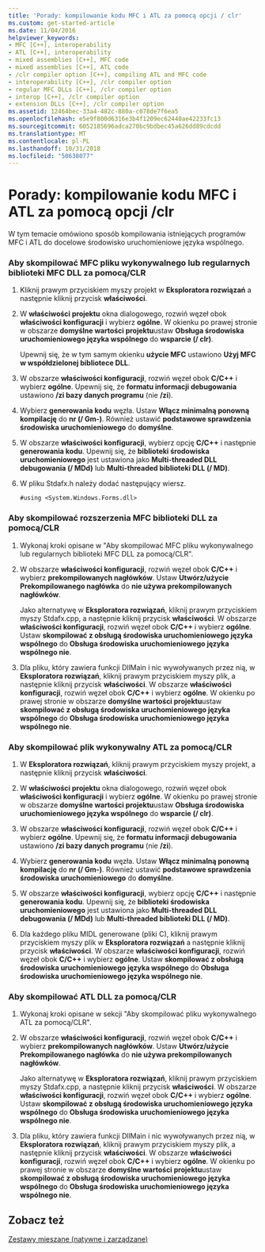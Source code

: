 ```yaml
---
title: 'Porady: kompilowanie kodu MFC i ATL za pomocą opcji / clr'
ms.custom: get-started-article
ms.date: 11/04/2016
helpviewer_keywords:
- MFC [C++], interoperability
- ATL [C++], interoperability
- mixed assemblies [C++], MFC code
- mixed assemblies [C++], ATL code
- /clr compiler option [C++], compiling ATL and MFC code
- interoperability [C++], /clr compiler option
- regular MFC DLLs [C++], /clr compiler option
- interop [C++], /clr compiler option
- extension DLLs [C++], /clr compiler option
ms.assetid: 12464bec-33a4-482c-880a-c078de7f6ea5
ms.openlocfilehash: e5e9f800d6316e3b4f1209ec62440ae42233fc13
ms.sourcegitcommit: 6052185696adca270bc9bdbec45a626dd89cdcdd
ms.translationtype: MT
ms.contentlocale: pl-PL
ms.lasthandoff: 10/31/2018
ms.locfileid: "50638077"
---
```

# <a name="how-to-compile-mfc-and-atl-code-by-using-clr"></a>Porady: kompilowanie kodu MFC i ATL za pomocą opcji /clr

W tym temacie omówiono sposób kompilowania istniejących programów MFC i ATL do docelowe środowisko uruchomieniowe języka wspólnego.

### <a name="to-compile-an-mfc-executable-or-regular-mfc-dll-by-using-clr"></a>Aby skompilować MFC pliku wykonywalnego lub regularnych biblioteki MFC DLL za pomocą/CLR

1. Kliknij prawym przyciskiem myszy projekt w **Eksploratora rozwiązań** a następnie kliknij przycisk **właściwości**.

1. W **właściwości projektu** okna dialogowego, rozwiń węzeł obok **właściwości konfiguracji** i wybierz **ogólne**. W okienku po prawej stronie w obszarze **domyślne wartości projektu**ustaw **Obsługa środowiska uruchomieniowego języka wspólnego** do **wsparcie (/ clr)**.

   Upewnij się, że w tym samym okienku **użycie MFC** ustawiono **Użyj MFC w współdzielonej bibliotece DLL**.

1. W obszarze **właściwości konfiguracji**, rozwiń węzeł obok **C/C++** i wybierz **ogólne**. Upewnij się, że **formatu informacji debugowania** ustawiono **/zi bazy danych programu** (nie **/zi**).

1. Wybierz **generowania kodu** węzła. Ustaw **Włącz minimalną ponowną kompilację** do **nr (/ Gm-)**. Również ustawić **podstawowe sprawdzenia środowiska uruchomieniowego** do **domyślne**.

1. W obszarze **właściwości konfiguracji**, wybierz opcję **C/C++** i następnie **generowania kodu**. Upewnij się, że **biblioteki środowiska uruchomieniowego** jest ustawiona jako **Multi-threaded DLL debugowania (/ MDd)** lub **Multi-threaded biblioteki DLL (/ MD)**.

1. W pliku Stdafx.h należy dodać następujący wiersz.

    ```
    #using <System.Windows.Forms.dll>
    ```

### <a name="to-compile-an-mfc-extension-dll-by-using-clr"></a>Aby skompilować rozszerzenia MFC biblioteki DLL za pomocą/CLR

1. Wykonaj kroki opisane w "Aby skompilować MFC pliku wykonywalnego lub regularnych biblioteki MFC DLL za pomocą/CLR".

1. W obszarze **właściwości konfiguracji**, rozwiń węzeł obok **C/C++** i wybierz **prekompilowanych nagłówków**. Ustaw **Utwórz/użycie Prekompilowanego nagłówka** do **nie używa prekompilowanych nagłówków**.

   Jako alternatywę w **Eksploratora rozwiązań**, kliknij prawym przyciskiem myszy Stdafx.cpp, a następnie kliknij przycisk **właściwości**. W obszarze **właściwości konfiguracji**, rozwiń węzeł obok **C/C++** i wybierz **ogólne**. Ustaw **skompilować z obsługą środowiska uruchomieniowego języka wspólnego** do **Obsługa środowiska uruchomieniowego języka wspólnego nie**.

1. Dla pliku, który zawiera funkcji DllMain i nic wywoływanych przez nią, w **Eksploratora rozwiązań**, kliknij prawym przyciskiem myszy plik, a następnie kliknij przycisk **właściwości**. W obszarze **właściwości konfiguracji**, rozwiń węzeł obok **C/C++** i wybierz **ogólne**. W okienku po prawej stronie w obszarze **domyślne wartości projektu**ustaw **skompilować z obsługą środowiska uruchomieniowego języka wspólnego** do **Obsługa środowiska uruchomieniowego języka wspólnego nie**.

### <a name="to-compile-an-atl-executable-by-using-clr"></a>Aby skompilować plik wykonywalny ATL za pomocą/CLR

1. W **Eksploratora rozwiązań**, kliknij prawym przyciskiem myszy projekt, a następnie kliknij przycisk **właściwości**.

1. W **właściwości projektu** okna dialogowego, rozwiń węzeł obok **właściwości konfiguracji** i wybierz **ogólne**. W okienku po prawej stronie w obszarze **domyślne wartości projektu**ustaw **Obsługa środowiska uruchomieniowego języka wspólnego** do **wsparcie (/ clr)**.

1. W obszarze **właściwości konfiguracji**, rozwiń węzeł obok **C/C++** i wybierz **ogólne**. Upewnij się, że **formatu informacji debugowania** ustawiono **/zi bazy danych programu** (nie **/zi**).

1. Wybierz **generowania kodu** węzła. Ustaw **Włącz minimalną ponowną kompilację** do **nr (/ Gm-)**. Również ustawić **podstawowe sprawdzenia środowiska uruchomieniowego** do **domyślne**.

1. W obszarze **właściwości konfiguracji**, wybierz opcję **C/C++** i następnie **generowania kodu**. Upewnij się, że **biblioteki środowiska uruchomieniowego** jest ustawiona jako **Multi-threaded DLL debugowania (/ MDd)** lub **Multi-threaded biblioteki DLL (/ MD)**.

1. Dla każdego pliku MIDL generowane (pliki C), kliknij prawym przyciskiem myszy plik w **Eksploratora rozwiązań** a następnie kliknij przycisk **właściwości**. W obszarze **właściwości konfiguracji**, rozwiń węzeł obok **C/C++** i wybierz **ogólne**. Ustaw **skompilować z obsługą środowiska uruchomieniowego języka wspólnego** do **Obsługa środowiska uruchomieniowego języka wspólnego nie**.

### <a name="to-compile-an-atl-dll-by-using-clr"></a>Aby skompilować ATL DLL za pomocą/CLR

1. Wykonaj kroki opisane w sekcji "Aby skompilować pliku wykonywalnego ATL za pomocą/CLR".

1. W obszarze **właściwości konfiguracji**, rozwiń węzeł obok **C/C++** i wybierz **prekompilowanych nagłówków**. Ustaw **Utwórz/użycie Prekompilowanego nagłówka** do **nie używa prekompilowanych nagłówków**.

   Jako alternatywę w **Eksploratora rozwiązań**, kliknij prawym przyciskiem myszy Stdafx.cpp, a następnie kliknij przycisk **właściwości**. W obszarze **właściwości konfiguracji**, rozwiń węzeł obok **C/C++** i wybierz **ogólne**. Ustaw **skompilować z obsługą środowiska uruchomieniowego języka wspólnego** do **Obsługa środowiska uruchomieniowego języka wspólnego nie**.

1. Dla pliku, który zawiera funkcji DllMain i nic wywoływanych przez nią, w **Eksploratora rozwiązań**, kliknij prawym przyciskiem myszy plik, a następnie kliknij przycisk **właściwości**. W obszarze **właściwości konfiguracji**, rozwiń węzeł obok **C/C++** i wybierz **ogólne**. W okienku po prawej stronie w obszarze **domyślne wartości projektu**ustaw **skompilować z obsługą środowiska uruchomieniowego języka wspólnego** do **Obsługa środowiska uruchomieniowego języka wspólnego nie**.

## <a name="see-also"></a>Zobacz też

[Zestawy mieszane (natywne i zarządzane)](../dotnet/mixed-native-and-managed-assemblies.md)